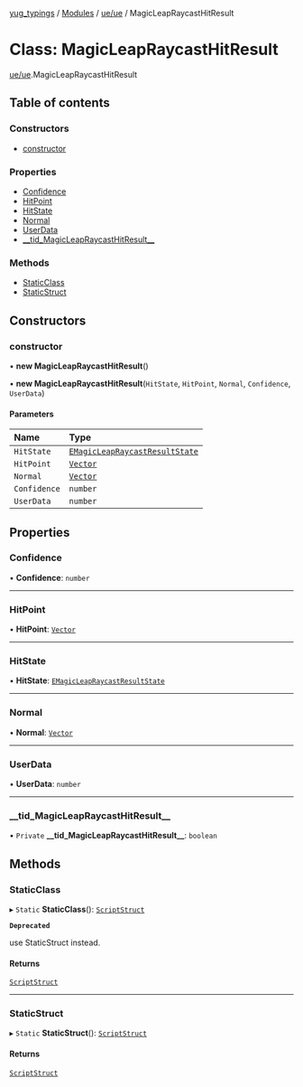 [yug_typings](../README.md) / [Modules](../modules.md) / [ue/ue](../modules/ue_ue.md) / MagicLeapRaycastHitResult

# Class: MagicLeapRaycastHitResult

[ue/ue](../modules/ue_ue.md).MagicLeapRaycastHitResult

## Table of contents

### Constructors

- [constructor](ue_ue.MagicLeapRaycastHitResult.md#constructor)

### Properties

- [Confidence](ue_ue.MagicLeapRaycastHitResult.md#confidence)
- [HitPoint](ue_ue.MagicLeapRaycastHitResult.md#hitpoint)
- [HitState](ue_ue.MagicLeapRaycastHitResult.md#hitstate)
- [Normal](ue_ue.MagicLeapRaycastHitResult.md#normal)
- [UserData](ue_ue.MagicLeapRaycastHitResult.md#userdata)
- [\_\_tid\_MagicLeapRaycastHitResult\_\_](ue_ue.MagicLeapRaycastHitResult.md#__tid_magicleapraycasthitresult__)

### Methods

- [StaticClass](ue_ue.MagicLeapRaycastHitResult.md#staticclass)
- [StaticStruct](ue_ue.MagicLeapRaycastHitResult.md#staticstruct)

## Constructors

### constructor

• **new MagicLeapRaycastHitResult**()

• **new MagicLeapRaycastHitResult**(`HitState`, `HitPoint`, `Normal`, `Confidence`, `UserData`)

#### Parameters

| Name | Type |
| :------ | :------ |
| `HitState` | [`EMagicLeapRaycastResultState`](../enums/ue_ue.EMagicLeapRaycastResultState.md) |
| `HitPoint` | [`Vector`](ue_ue_s.Vector.md) |
| `Normal` | [`Vector`](ue_ue_s.Vector.md) |
| `Confidence` | `number` |
| `UserData` | `number` |

## Properties

### Confidence

• **Confidence**: `number`

___

### HitPoint

• **HitPoint**: [`Vector`](ue_ue_s.Vector.md)

___

### HitState

• **HitState**: [`EMagicLeapRaycastResultState`](../enums/ue_ue.EMagicLeapRaycastResultState.md)

___

### Normal

• **Normal**: [`Vector`](ue_ue_s.Vector.md)

___

### UserData

• **UserData**: `number`

___

### \_\_tid\_MagicLeapRaycastHitResult\_\_

• `Private` **\_\_tid\_MagicLeapRaycastHitResult\_\_**: `boolean`

## Methods

### StaticClass

▸ `Static` **StaticClass**(): [`ScriptStruct`](ue_ue.ScriptStruct.md)

**`Deprecated`**

use StaticStruct instead.

#### Returns

[`ScriptStruct`](ue_ue.ScriptStruct.md)

___

### StaticStruct

▸ `Static` **StaticStruct**(): [`ScriptStruct`](ue_ue.ScriptStruct.md)

#### Returns

[`ScriptStruct`](ue_ue.ScriptStruct.md)
